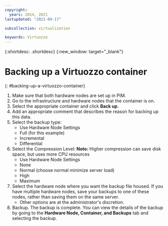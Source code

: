 ```yaml
---
copyright:
  years: 2014, 2021
lastupdated: "2021-09-17"

subcollection: virtualization

keywords: Virtuozzo
---
```

{:shortdesc: .shortdesc}
{:new_window: target="_blank"}

# Backing up a Virtuozzo container
{: #backing-up-a-virtuozzo-container}

1. Make sure that both hardware nodes are set up in PIM.
2. Go to the infrastructure and hardware nodes that the container is on.
3. Select the appropriate container and click **Back up**.
4. Add an appropriate comment that describes the reason for backing up this data.
5. Select the backup type:
   * Use Hardware Node Settings
   * Full (for this example)
   * Incremental
   * Differential
6. Select the Compression Level: **Note:** Higher compression can save disk space, but uses more CPU resources
   * Use Hardware Node Settings
   * None
   * Normal (choose normal minimize server load)
   * High
   * Maximum
7. Select the hardware node where you want the backup file housed. If you have multiple hardware nodes, save your backups to one of these nodes, rather than saving them on the same server.
   * Other options are at the administrator's discretion.
8. Backup. The backup is complete. You can view the details of the backup by going to the **Hardware Node, Container, and Backups** tab and selecting the backup.
